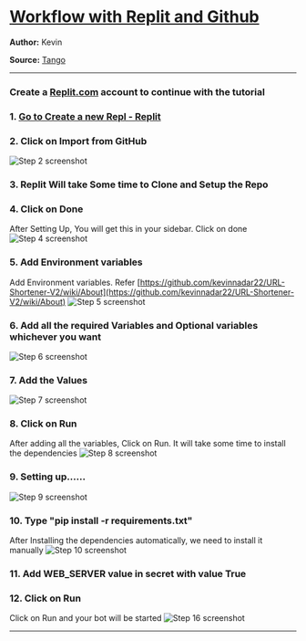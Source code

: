 # [Workflow with Replit and Github](https://app.tango.us/app/workflow/ef1fe747-d009-42ba-95e4-0f9b192301d6?utm_source=markdown&utm_medium=markdown&utm_campaign=workflow%20export%20links)


__Author:__ Kevin

__Source:__ [Tango](https://app.tango.us/app/workflow/ef1fe747-d009-42ba-95e4-0f9b192301d6?utm_source=markdown&utm_medium=markdown&utm_campaign=workflow%20export%20links)

***

### Create a [Replit.com](https://replit.com) account to continue with the tutorial

### 1. [Go to Create a new Repl - Replit](https://replit.com/github/kevinnadar22/url-shortener-v2)


### 2. Click on Import from GitHub
![Step 2 screenshot](https://images.tango.us/public/screenshot_d7787630-c678-47e7-9f47-46d23689aacc.png?crop=focalpoint&fit=crop&fp-x=0.6809&fp-y=0.6836&fp-z=2.8194&w=1200&mark-w=0.2&mark-pad=0&mark64=aHR0cHM6Ly9pbWFnZXMudGFuZ28udXMvc3RhdGljL21hZGUtd2l0aC10YW5nby13YXRlcm1hcmsucG5n&ar=3840%3A2002)


### 3. Replit Will take Some time to Clone and Setup the Repo


### 4. Click on Done
After Setting Up, You will get this in your sidebar. Click on done
![Step 4 screenshot](https://images.tango.us/public/screenshot_a3ef40cd-f30a-4e4f-9e81-e07fb56d0aa6.png?crop=focalpoint&fit=crop&fp-x=0.7043&fp-y=0.3674&fp-z=3.1399&w=1200&mark-w=0.2&mark-pad=0&mark64=aHR0cHM6Ly9pbWFnZXMudGFuZ28udXMvc3RhdGljL21hZGUtd2l0aC10YW5nby13YXRlcm1hcmsucG5n&ar=3840%3A2002)


### 5. Add Environment variables
Add Environment variables. Refer [https://github.com/kevinnadar22/URL-Shortener-V2/wiki/About](https://github.com/kevinnadar22/URL-Shortener-V2/wiki/About)
![Step 5 screenshot](https://images.tango.us/public/screenshot_d67cd814-721a-4afb-9f74-47972d0c389b.png?crop=focalpoint&fit=crop&fp-x=0.0182&fp-y=0.2463&fp-z=2.9073&w=1200&mark-w=0.2&mark-pad=0&mark64=aHR0cHM6Ly9pbWFnZXMudGFuZ28udXMvc3RhdGljL21hZGUtd2l0aC10YW5nby13YXRlcm1hcmsucG5n&ar=3840%3A2002)


### 6. Add all the required Variables and Optional variables whichever you want
![Step 6 screenshot](https://images.tango.us/public/screenshot_36790a33-8a55-4a76-8887-12c8e0624f7f.png?crop=focalpoint&fit=crop&fp-x=0.1042&fp-y=0.2373&fp-z=2.4060&w=1200&mark-w=0.2&mark-pad=0&mark64=aHR0cHM6Ly9pbWFnZXMudGFuZ28udXMvc3RhdGljL21hZGUtd2l0aC10YW5nby13YXRlcm1hcmsucG5n&ar=3840%3A2002)


### 7. Add the Values
![Step 7 screenshot](https://images.tango.us/public/screenshot_eacae46b-6aae-481a-aa87-ebf79361dc84.png?crop=focalpoint&fit=crop&fp-x=0.1042&fp-y=0.3219&fp-z=2.4060&w=1200&mark-w=0.2&mark-pad=0&mark64=aHR0cHM6Ly9pbWFnZXMudGFuZ28udXMvc3RhdGljL21hZGUtd2l0aC10YW5nby13YXRlcm1hcmsucG5n&ar=3840%3A2002)


### 8. Click on Run
After adding all the variables, Click on Run. It will take some time to install the dependencies
![Step 8 screenshot](https://images.tango.us/public/screenshot_fb88eedc-6025-4054-8b02-d25cf668934d.png?crop=focalpoint&fit=crop&fp-x=0.5046&fp-y=0.0327&fp-z=3.1144&w=1200&mark-w=0.2&mark-pad=0&mark64=aHR0cHM6Ly9pbWFnZXMudGFuZ28udXMvc3RhdGljL21hZGUtd2l0aC10YW5nby13YXRlcm1hcmsucG5n&ar=3840%3A2002)


### 9. Setting up......
![Step 9 screenshot](https://images.tango.us/public/screenshot_eddea295-90d5-462a-9ddf-9088e02cdcf3.png?crop=focalpoint&fit=crop&fp-x=0.8031&fp-y=0.5512&fp-z=1.1292&w=1200&mark-w=0.2&mark-pad=0&mark64=aHR0cHM6Ly9pbWFnZXMudGFuZ28udXMvc3RhdGljL21hZGUtd2l0aC10YW5nby13YXRlcm1hcmsucG5n&ar=3840%3A2002)


### 10. Type "pip install -r requirements.txt"
After Installing the dependencies automatically, we need to install it manually
![Step 10 screenshot](https://images.tango.us/public/screenshot_432d19d0-bfc3-45d4-8d76-15153214bdee.png?crop=focalpoint&fit=crop&fp-x=0.6953&fp-y=0.4655&fp-z=3.1350&w=1200&mark-w=0.2&mark-pad=0&mark64=aHR0cHM6Ly9pbWFnZXMudGFuZ28udXMvc3RhdGljL21hZGUtd2l0aC10YW5nby13YXRlcm1hcmsucG5n&ar=3840%3A2002)


### 11. Add WEB_SERVER value in secret with value True

### 12. Click on Run
Click on Run and your bot will be started
![Step 16 screenshot](https://images.tango.us/public/image_e66a4572-5fca-48c8-9fe3-e53d85040594.png?crop=focalpoint&fit=crop&fp-x=0.5000&fp-y=0.5000&fp-z=1.0000&w=1200&mark-w=0.2&mark-pad=0&mark64=aHR0cHM6Ly9pbWFnZXMudGFuZ28udXMvc3RhdGljL21hZGUtd2l0aC10YW5nby13YXRlcm1hcmsucG5n&ar=1446%3A1790)


***
